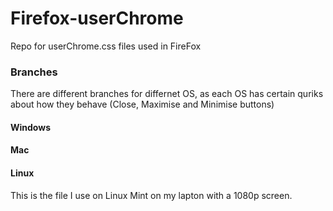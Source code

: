 # Firefox-userChrome
Repo for userChrome.css files used in FireFox

### Branches
There are different branches for differnet OS, as each OS has certain quriks about how they behave (Close, Maximise and Minimise buttons)

#### Windows

#### Mac

#### Linux
This is the file I use on Linux Mint on my lapton with a 1080p screen.
